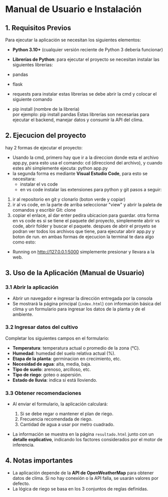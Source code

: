 # Manual de Usuario e Instalación

## 1. Requisitos Previos

Para ejecutar la aplicación se necesitan los siguientes elementos:

- **Python 3.10+** (cualquier versión reciente de Python 3 debería funcionar)

- **Librerías de Python**:
para ejecutar el proyecto se necesitan instalar las siguientes librerias:
- pandas
- flask
- requests
para instalar estas librerias se debe abrir la cmd y colocar el siguiente comando
- pip install (nombre de la libreria)  
por ejemplo:  pip install pandas
Estas librerías son necesarias para ejecutar el backend, manejar datos y consumir la API del clima.


## 2. Ejecucion del proyecto
hay 2 formas de ejecutar el proyecto:
- Usando la cmd, primero hay que ir a la direccion donde esta el archivo app.py, para esto usa el comando: cd (direcciond del archivo), y cuando estes ahi simplemente ejecuta: python app.py
- la segunda forma es mediante **Visual Estudio Code**, para esto se necesitara:
    - instalar el vs code
    - en vs code instalar las extensiones para python y git
pasos a seguir:
1. ir al repositorio en git y clonarlo (boton verde y copiar)
2. ir al vs code, en la parte de arriba seleccionar "view" y abrir la paleta de comandos y escribir Git: clone
3. copiar el enlace, al dar enter pedira ubicacion para guardar.
otra forma en vs code es si se tiene el paquete del proyecto, simplemente abrir vs code, abrir folder y buscar el paquete.
despues de abrir el proyeto se podran ver todos los archivos que tiene, para ejecutar abrir app.py y boton de run.
en ambas formas de ejecucion la terminal te dara algo como esto:
- Running on http://127.0.0.1:5000
simplemente presionar y llevara a la web.

## 3. Uso de la Aplicación (Manual de Usuario)

### 3.1 Abrir la aplicación
- Abrir un navegador e ingresar la dirección entregada por la consola
- Se mostrará la página principal (`index.html`) con información básica del clima y un formulario para ingresar los datos de la planta y de el ambiente.

### 3.2 Ingresar datos del cultivo
Completar los siguientes campos en el formulario:

- **Temperatura**: temperatura actual o promedio de la zona (°C).
- **Humedad**: humedad del suelo relativa actual (%).
- **Etapa de la planta**: germinacion en crecimiento, etc.
- **Necesidad de agua**: alta, media, baja.
- **Tipo de suelo**: arenoso, arcilloso, etc.
- **Tipo de riego**: goteo o aspersión.
- **Estado de lluvia**: indica si está lloviendo.

### 3.3 Obtener recomendaciones
- Al enviar el formulario, la aplicación calculará:
  1. Si se debe regar o mantener el plan de riego.
  2. Frecuencia recomendada de riego.
  3. Cantidad de agua a usar por metro cuadrado.

- La información se muestra en la página `resultado.html` junto con un **detalle explicativo**, indicando los factores considerados por el motor de inferencia.

## 4. Notas importantes
- La aplicación depende de la **API de OpenWeatherMap** para obtener datos de clima. Si no hay conexión o la API falla, se usarán valores por defecto.
- La lógica de riego se basa en los 3 conjuntos de reglas definidas.
